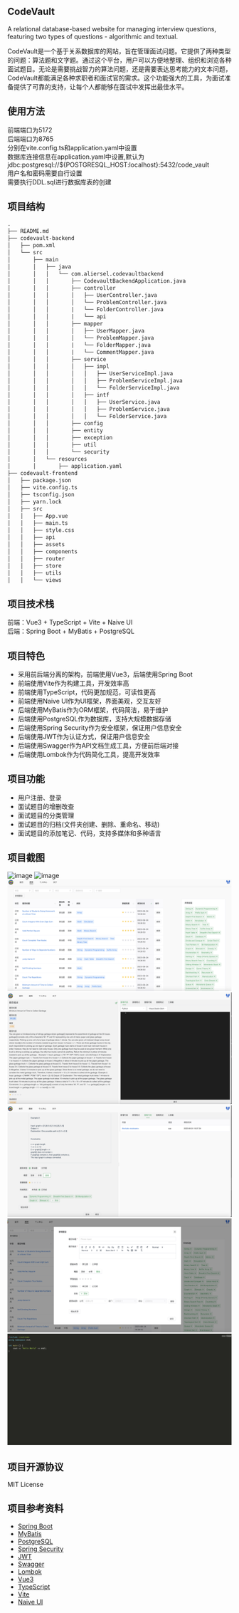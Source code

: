 ## CodeVault
A relational database-based website for managing interview questions, featuring two types of questions - algorithmic and textual.

CodeVault是一个基于关系数据库的网站，旨在管理面试问题。它提供了两种类型的问题：算法题和文字题。通过这个平台，用户可以方便地整理、组织和浏览各种面试题目。无论是需要挑战智力的算法问题，还是需要表达思考能力的文本问题，CodeVault都能满足各种求职者和面试官的需求。这个功能强大的工具，为面试准备提供了可靠的支持，让每个人都能够在面试中发挥出最佳水平。

## 使用方法
前端端口为5172  
后端端口为8765  
分别在vite.config.ts和application.yaml中设置  
数据库连接信息在application.yaml中设置,默认为
jdbc:postgresql://${POSTGRESQL_HOST:localhost}:5432/code_vault  
用户名和密码需要自行设置  
需要执行DDL.sql进行数据库表的创建  

## 项目结构
```
.
├── README.md
├── codevault-backend
│   ├── pom.xml
│   └── src
│       ├── main
│       │   ├── java
│       │   │   └── com.aliersel.codevaultbackend
│       │   │       ├── CodevaultBackendApplication.java
│       │   │       ├── controller
│       │   │       │   ├── UserController.java
│       │   │       │   └── ProblemController.java
│       │   │       |   └── FolderController.java
│       │   │       |   └── api
│       │   │       ├── mapper
│       │   │       │   ├── UserMapper.java
│       │   │       │   └── ProblemMapper.java
│       │   │       |   └── FolderMapper.java
│       │   │       |   └── CommentMapper.java
│       │   │       ├── service
│       │   │       │   ├── impl
│       │   │       │   │   ├── UserServiceImpl.java
│       │   │       │   │   ├── ProblemServiceImpl.java
│       │   │       │   │   └── FolderServiceImpl.java
│       │   │       │   ├── intf
│       │   │       │   │   ├── UserService.java
│       │   │       │   │   ├── ProblemService.java
│       │   │       │   │   └── FolderService.java
│       │   │       ├── config
│       │   │       ├── entity
│       │   │       ├── exception
│       │   │       ├── util
│       │   │       └── security
│       │   └── resources
│       │       ├── application.yaml
├── codevault-frontend
│   ├── package.json
│   ├── vite.config.ts
│   ├── tsconfig.json
│   ├── yarn.lock
│   ├── src
│   │   ├── App.vue
│   │   ├── main.ts
│   │   ├── style.css
│   │   ├── api
│   │   ├── assets
│   │   ├── components
│   │   ├── router
│   │   ├── store
│   │   ├── utils
│   │   └── views

```

## 项目技术栈
前端：Vue3 + TypeScript + Vite + Naive UI  
后端：Spring Boot + MyBatis + PostgreSQL

## 项目特色
- 采用前后端分离的架构，前端使用Vue3，后端使用Spring Boot
- 前端使用Vite作为构建工具，开发效率高
- 前端使用TypeScript，代码更加规范，可读性更高
- 前端使用Naive UI作为UI框架，界面美观，交互友好
- 后端使用MyBatis作为ORM框架，代码简洁，易于维护
- 后端使用PostgreSQL作为数据库，支持大规模数据存储
- 后端使用Spring Security作为安全框架，保证用户信息安全
- 后端使用JWT作为认证方式，保证用户信息安全
- 后端使用Swagger作为API文档生成工具，方便前后端对接
- 后端使用Lombok作为代码简化工具，提高开发效率

## 项目功能
- 用户注册、登录
- 面试题目的增删改查
- 面试题目的分类管理
- 面试题目的归档(文件夹创建、删除、重命名、移动)
- 面试题目的添加笔记、代码，支持多媒体和多种语言

## 项目截图
![image](./screenshots/login.png)
![image](./screenshots/register.png)
![image](./screenshots/problemset.png)
![image](./screenshots/problem-details.png)
![image](./screenshots/problem-edit.png)
![image](./screenshots/problem-add.png)
![image](./screenshots/code-display.png)

## 项目开源协议
MIT License

## 项目参考资料
- [Spring Boot](https://spring.io/projects/spring-boot)
- [MyBatis](https://mybatis.org/mybatis-3/)
- [PostgreSQL](https://www.postgresql.org/)
- [Spring Security](https://spring.io/projects/spring-security)
- [JWT](https://jwt.io/)
- [Swagger](https://swagger.io/)
- [Lombok](https://projectlombok.org/)
- [Vue3](https://v3.vuejs.org/)
- [TypeScript](https://www.typescriptlang.org/)
- [Vite](https://vitejs.dev/)
- [Naive UI](https://www.naiveui.com/)
